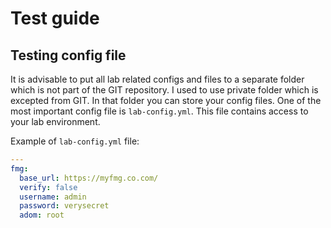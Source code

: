 # Test guide

## Testing config file

It is advisable to put all lab related configs and files to a separate folder which is not part of the GIT repository.
I used to use private folder which is excepted from GIT. In that folder you can store your config files. One of the most
important config file is `lab-config.yml`. This file contains access to your lab environment.

Example of `lab-config.yml` file:

```yaml
---
fmg:
  base_url: https://myfmg.co.com/
  verify: false
  username: admin
  password: verysecret
  adom: root
```
